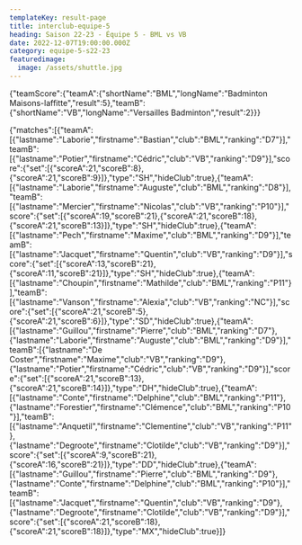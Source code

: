 ```yaml
---
templateKey: result-page
title: interclub-equipe-5
heading: Saison 22-23 - Équipe 5 - BML vs VB
date: 2022-12-07T19:00:00.000Z
category: equipe-5-s22-23
featuredimage:
  image: /assets/shuttle.jpg
---
```


<teamscoreboard>{"teamScore":{"teamA":{"shortName":"BML","longName":"Badminton Maisons-laffitte","result":5},"teamB":{"shortName":"VB","longName":"Versailles Badminton","result":2}}}</teamscoreboard>

<scoreboard>{"matches":[{"teamA":[{"lastname":"Laborie","firstname":"Bastian","club":"BML","ranking":"D7"}],"teamB":[{"lastname":"Potier","firstname":"Cédric","club":"VB","ranking":"D9"}],"score":{"set":[{"scoreA":21,"scoreB":8},{"scoreA":21,"scoreB":9}]},"type":"SH","hideClub":true},{"teamA":[{"lastname":"Laborie","firstname":"Auguste","club":"BML","ranking":"D8"}],"teamB":[{"lastname":"Mercier","firstname":"Nicolas","club":"VB","ranking":"P10"}],"score":{"set":[{"scoreA":19,"scoreB":21},{"scoreA":21,"scoreB":18},{"scoreA":21,"scoreB":13}]},"type":"SH","hideClub":true},{"teamA":[{"lastname":"Pech","firstname":"Maxime","club":"BML","ranking":"D9"}],"teamB":[{"lastname":"Jacquet","firstname":"Quentin","club":"VB","ranking":"D9"}],"score":{"set":[{"scoreA":13,"scoreB":21},{"scoreA":11,"scoreB":21}]},"type":"SH","hideClub":true},{"teamA":[{"lastname":"Choupin","firstname":"Mathilde","club":"BML","ranking":"P11"}],"teamB":[{"lastname":"Vanson","firstname":"Alexia","club":"VB","ranking":"NC"}],"score":{"set":[{"scoreA":21,"scoreB":5},{"scoreA":21,"scoreB":6}]},"type":"SD","hideClub":true},{"teamA":[{"lastname":"Guillou","firstname":"Pierre","club":"BML","ranking":"D7"},{"lastname":"Laborie","firstname":"Auguste","club":"BML","ranking":"D9"}],"teamB":[{"lastname":"De Coster","firstname":"Maxime","club":"VB","ranking":"D9"},{"lastname":"Potier","firstname":"Cédric","club":"VB","ranking":"D9"}],"score":{"set":[{"scoreA":21,"scoreB":13},{"scoreA":21,"scoreB":14}]},"type":"DH","hideClub":true},{"teamA":[{"lastname":"Conte","firstname":"Delphine","club":"BML","ranking":"P11"},{"lastname":"Forestier","firstname":"Clémence","club":"BML","ranking":"P10"}],"teamB":[{"lastname":"Anquetil","firstname":"Clementine","club":"VB","ranking":"P11"},{"lastname":"Degroote","firstname":"Clotilde","club":"VB","ranking":"D9"}],"score":{"set":[{"scoreA":9,"scoreB":21},{"scoreA":16,"scoreB":21}]},"type":"DD","hideClub":true},{"teamA":[{"lastname":"Guillou","firstname":"Pierre","club":"BML","ranking":"D9"},{"lastname":"Conte","firstname":"Delphine","club":"BML","ranking":"P10"}],"teamB":[{"lastname":"Jacquet","firstname":"Quentin","club":"VB","ranking":"D9"},{"lastname":"Degroote","firstname":"Clotilde","club":"VB","ranking":"D9"}],"score":{"set":[{"scoreA":21,"scoreB":18},{"scoreA":21,"scoreB":18}]},"type":"MX","hideClub":true}]}</scoreboard>